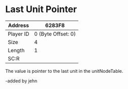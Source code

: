 #  Last Unit Pointer
Address   | 6283F8
----------|-------------
Player ID | 0 (Byte Offset: 0)
Size 	  | 4
Length 	  | 1
SC:R      | 

The value is pointer to the last unit in the unitNodeTable.
-added by jehn
